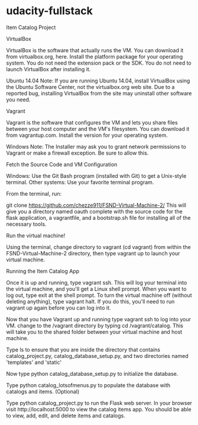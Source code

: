 udacity-fullstack
=============

Item Catalog Project


VirtualBox

VirtualBox is the software that actually runs the VM. You can download it from virtualbox.org, here. Install the platform package for your operating system. You do not need the extension pack or the SDK. You do not need to launch VirtualBox after installing it.

Ubuntu 14.04 Note: If you are running Ubuntu 14.04, install VirtualBox using the Ubuntu Software Center, not the virtualbox.org web site. Due to a reported bug, installing VirtualBox from the site may uninstall other software you need.

Vagrant

Vagrant is the software that configures the VM and lets you share files between your host computer and the VM's filesystem. You can download it from vagrantup.com. Install the version for your operating system.

Windows Note: The Installer may ask you to grant network permissions to Vagrant or make a firewall exception. Be sure to allow this.

Fetch the Source Code and VM Configuration

Windows: Use the Git Bash program (installed with Git) to get a Unix-style terminal.
Other systems: Use your favorite terminal program.

From the terminal, run:

git clone https://github.com/chezze911/FSND-Virtual-Machine-2/
This will give you a directory named oauth complete with the source code for the flask application, a vagrantfile, and a bootstrap.sh file for installing all of the necessary tools.

Run the virtual machine!

Using the terminal, change directory to vagrant (cd vagrant) from within the FSND-Virtual-Machine-2 directory, then type vagrant up to launch your virtual machine.

Running the Item Catalog App

Once it is up and running, type vagrant ssh. This will log your terminal into the virtual machine, and you'll get a Linux shell prompt. When you want to log out, type exit at the shell prompt. To turn the virtual machine off (without deleting anything), type vagrant halt. If you do this, you'll need to run vagrant up again before you can log into it.

Now that you have Vagrant up and running type vagrant ssh to log into your VM. change to the /vagrant directory by typing cd /vagrant/catalog. This will take you to the shared folder between your virtual machine and host machine.

Type ls to ensure that you are inside the directory that contains catalog_project.py, catalog_database_setup.py, and two directories named 'templates' and 'static'

Now type python catalog_database_setup.py to initialize the database.

Type python catalog_lotsofmenus.py to populate the database with catalogs and items. (Optional)

Type python catalog_project.py to run the Flask web server. In your browser visit http://localhost:5000 to view the catalog items app. You should be able to view, add, edit, and delete items and catalogs.
